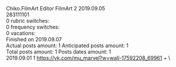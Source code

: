 Chiko.FilmArt	Editor FilmArt 2 2019.09.05\
283111101\
0 rubric switches:\
0 frequency switches:\
0 vacations:\
Finished on 2019.09.07\
Actual posts amount: 1	Anticipated posts amount: 1
\
Total posts amount: 1	Posts dates amount: 1\
2019.09.01 1 https://vk.com/mu_marvel?w=wall-17592208_69961 + \
